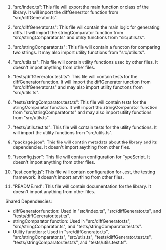 1. "src/index.ts": This file will export the main function or class of the library. It will import the diffGenerator function from "src/diffGenerator.ts".

2. "src/diffGenerator.ts": This file will contain the main logic for generating diffs. It will import the stringComparator function from "src/stringComparator.ts" and utility functions from "src/utils.ts".

3. "src/stringComparator.ts": This file will contain a function for comparing two strings. It may also import utility functions from "src/utils.ts".

4. "src/utils.ts": This file will contain utility functions used by other files. It doesn't import anything from other files.

5. "tests/diffGenerator.test.ts": This file will contain tests for the diffGenerator function. It will import the diffGenerator function from "src/diffGenerator.ts" and may also import utility functions from "src/utils.ts".

6. "tests/stringComparator.test.ts": This file will contain tests for the stringComparator function. It will import the stringComparator function from "src/stringComparator.ts" and may also import utility functions from "src/utils.ts".

7. "tests/utils.test.ts": This file will contain tests for the utility functions. It will import the utility functions from "src/utils.ts".

8. "package.json": This file will contain metadata about the library and its dependencies. It doesn't import anything from other files.

9. "tsconfig.json": This file will contain configuration for TypeScript. It doesn't import anything from other files.

10. "jest.config.js": This file will contain configuration for Jest, the testing framework. It doesn't import anything from other files.

11. "README.md": This file will contain documentation for the library. It doesn't import anything from other files.

Shared Dependencies:

- diffGenerator function: Used in "src/index.ts", "src/diffGenerator.ts", and "tests/diffGenerator.test.ts".
- stringComparator function: Used in "src/diffGenerator.ts", "src/stringComparator.ts", and "tests/stringComparator.test.ts".
- Utility functions: Used in "src/diffGenerator.ts", "src/stringComparator.ts", "src/utils.ts", "tests/diffGenerator.test.ts", "tests/stringComparator.test.ts", and "tests/utils.test.ts".